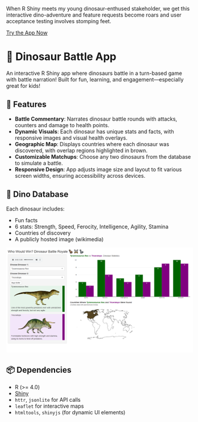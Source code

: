 When R Shiny meets my young dinosaur-enthused stakeholder, we get this interactive dino-adventure and feature requests become roars and user acceptance testing involves stomping feet.

[Try the App Now](https://analytically-ray.shinyapps.io/dinosaur_battle_app/)

# 🦖 Dinosaur Battle App

An interactive R Shiny app where dinosaurs battle in a turn-based game with battle narration! Built for fun, learning, and engagement—especially great for kids!

## 🚀 Features

- **Battle Commentary**: Narrates dinosaur battle rounds with attacks, counters and damage to health points.
- **Dynamic Visuals**: Each dinosaur has unique stats and facts, with responsive images and visual health overlays.
- **Geographic Map**: Displays countries where each dinosaur was discovered, with overlap regions highlighted in brown.
- **Customizable Matchups**: Choose any two dinosaurs from the database to simulate a battle.
- **Responsive Design**: App adjusts image size and layout to fit various screen widths, ensuring accessibility across devices.

## 🧠 Dino Database

Each dinosaur includes:
- Fun facts
- 6 stats: Strength, Speed, Ferocity, Intelligence, Agility, Stamina
- Countries of discovery
- A publicly hosted image (wikimedia)

![Dinosaur Battle Screenshot](screenshot.png)

## 📦 Dependencies

- R (>= 4.0)
- [Shiny](https://shiny.posit.co/)
- `httr`, `jsonlite` for API calls
- `leaflet` for interactive maps
- `htmltools`, `shinyjs` (for dynamic UI elements)